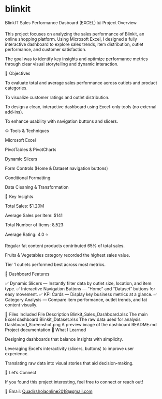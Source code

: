 # blinkit
BlinkIT Sales Performance Dasboard (EXCEL)
📊 Project Overview

This project focuses on analyzing the sales performance of Blinkit, an online shopping platform.
Using Microsoft Excel, I designed a fully interactive dashboard to explore sales trends, item distribution, outlet performance, and customer satisfaction.

The goal was to identify key insights and optimize performance metrics through clear visual storytelling and dynamic interaction.

🎯 Objectives

To evaluate total and average sales performance across outlets and product categories.

To visualize customer ratings and outlet distribution.

To design a clean, interactive dashboard using Excel-only tools (no external add-ins).

To enhance usability with navigation buttons and slicers.

⚙️ Tools & Techniques

Microsoft Excel

PivotTables & PivotCharts

Dynamic Slicers

Form Controls (Home & Dataset navigation buttons)

Conditional Formatting

Data Cleaning & Transformation

🔑 Key Insights

Total Sales: $1.20M

Average Sales per Item: $141

Total Number of Items: 8,523

Average Rating: 4.0 ⭐

Regular fat content products contributed 65% of total sales.

Fruits & Vegetables category recorded the highest sales value.

Tier 1 outlets performed best across most metrics.

🧭 Dashboard Features

✅ Dynamic Slicers — Instantly filter data by outlet size, location, and item type.
✅ Interactive Navigation Buttons — “Home” and “Dataset” buttons for easy movement.
✅ KPI Cards — Display key business metrics at a glance.
✅ Category Analysis — Compare item performance, outlet trends, and fat content visually.

📂 Files Included
File	Description
Blinkit_Sales_Dashboard.xlsx	The main Excel dashboard
Blinkit_Dataset.xlsx	The raw data used for analysis
Dashboard_Screenshot.png	A preview image of the dashboard
README.md	Project documentation
🧠 What I Learned

Designing dashboards that balance insights with simplicity.

Leveraging Excel’s interactivity (slicers, buttons) to improve user experience.

Translating raw data into visual stories that aid decision-making.

📢 Let’s Connect

If you found this project interesting, feel free to connect or reach out!

📧 Email: Quadirsholaonline2018@gmail.com
